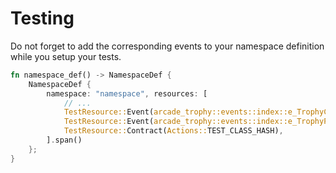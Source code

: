 # Testing

Do not forget to add the corresponding events to your namespace definition while you setup your tests.

```rust
fn namespace_def() -> NamespaceDef {
    NamespaceDef {
        namespace: "namespace", resources: [
            // ...
            TestResource::Event(arcade_trophy::events::index::e_TrophyCreation::TEST_CLASS_HASH),
            TestResource::Event(arcade_trophy::events::index::e_TrophyProgression::TEST_CLASS_HASH),
            TestResource::Contract(Actions::TEST_CLASS_HASH),
        ].span()
    };
}
```
